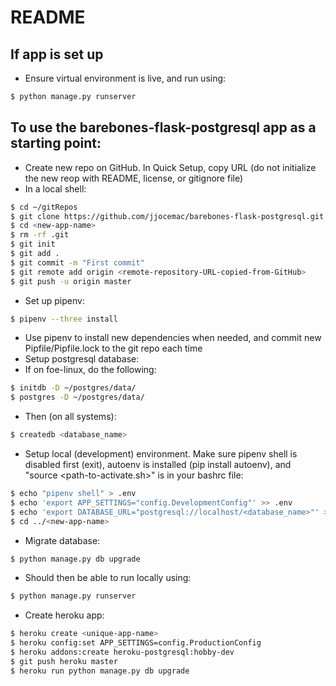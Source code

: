 # README

## If app is set up
- Ensure virtual environment is live, and run using:
```sh
$ python manage.py runserver
```

## To use the barebones-flask-postgresql app as a starting point:
- Create new repo on GitHub. In Quick Setup, copy URL (do not initialize the new reop with README, license, or gitignore file)
- In a local shell:
```sh
$ cd ~/gitRepos
$ git clone https://github.com/jjocemac/barebones-flask-postgresql.git <new-app-name>
$ cd <new-app-name>
$ rm -rf .git
$ git init
$ git add .
$ git commit -m "First commit"
$ git remote add origin <remote-repository-URL-copied-from-GitHub>
$ git push -u origin master
```
- Set up pipenv:
```sh
$ pipenv --three install
```
- Use pipenv to install new dependencies when needed, and commit new Pipfile/Pipfile.lock to the git repo each time
- Setup postgresql database:
- If on foe-linux, do the following:
```sh
$ initdb -D ~/postgres/data/
$ postgres -D ~/postgres/data/
```
- Then (on all systems):
```sh
$ createdb <database_name>
```
- Setup local (development) environment. Make sure pipenv shell is disabled first (exit), autoenv is installed (pip install autoenv), and "source <path-to-activate.sh>" is in your bashrc file:
```sh
$ echo "pipenv shell" > .env
$ echo 'export APP_SETTINGS="config.DevelopmentConfig"' >> .env
$ echo 'export DATABASE_URL="postgresql://localhost/<database_name>"' >> .env
$ cd ../<new-app-name>
```
- Migrate database:
```sh
$ python manage.py db upgrade
```
- Should then be able to run locally using:
```sh
$ python manage.py runserver
```
- Create heroku app:
```sh
$ heroku create <unique-app-name>
$ heroku config:set APP_SETTINGS=config.ProductionConfig
$ heroku addons:create heroku-postgresql:hobby-dev
$ git push heroku master
$ heroku run python manage.py db upgrade
```
